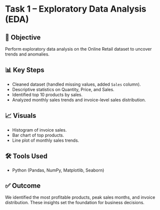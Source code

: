 # Task 1 – Exploratory Data Analysis (EDA)

## 📌 Objective
Perform exploratory data analysis on the Online Retail dataset to uncover trends and anomalies.

## 📊 Key Steps
- Cleaned dataset (handled missing values, added `Sales` column).
- Descriptive statistics on Quantity, Price, and Sales.
- Identified top 10 products by sales.
- Analyzed monthly sales trends and invoice-level sales distribution.

## 📈 Visuals
- Histogram of invoice sales.
- Bar chart of top products.
- Line plot of monthly sales trends.

## 🛠️ Tools Used
- Python (Pandas, NumPy, Matplotlib, Seaborn)

## ✅ Outcome
We identified the most profitable products, peak sales months, and invoice distribution. These insights set the foundation for business decisions.

